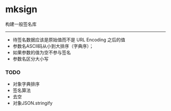 # mksign
构建一般签名库

----

* 待签名数据应该是原始值而不是 URL Encoding 之后的值
* 参数名ASCII码从小到大排序（字典序）；
* 如果参数的值为空不参与签名
* 参数名区分大小写

### TODO

* 对象字典排序
* 签名算法
* 去空
* 对象JSON.stringify
